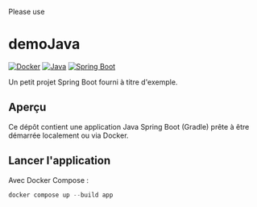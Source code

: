 Please use 
# demoJava

[![Docker](https://img.shields.io/badge/docker-ready-brightgreen)](https://www.docker.com/) [![Java](https://img.shields.io/badge/java-11%2B-blue)](https://adoptium.net/) [![Spring Boot](https://img.shields.io/badge/spring--boot-recommended-green)](https://spring.io/projects/spring-boot)

Un petit projet Spring Boot fourni à titre d'exemple.

## Aperçu

Ce dépôt contient une application Java Spring Boot (Gradle) prête à être démarrée localement ou via Docker.


## Lancer l'application

Avec Docker Compose :

```powershell
docker compose up --build app
```

